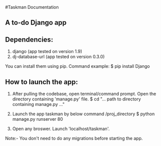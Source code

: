#Taskman Documentation
## A to-do Django app


## Dependencies:
1. django (app tested on version 1.9)
2. dj-database-url (app tested on version 0.3.0)

You can install them using pip.
Command example: $ pip install Django


## How to launch the app:
1. After pulling the codebase, open terminal/command prompt. Open the directory containing 'manage.py' file.
      $ cd "... path to directory containing manage.py ..."


2. Launch the app taskman by below command
      /proj_directory $ python manage.py runserver 80


3. Open any broswer. Launch 'localhost/taskman'.

Note:- You don't need to do any migrations before starting the app.
